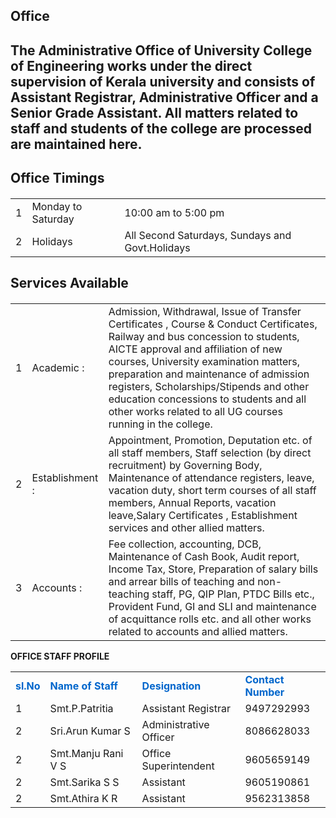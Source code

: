 <h2>Office</h2>
<h2>
<p>The Administrative Office of University College of Engineering works under the direct supervision of Kerala university and consists of Assistant Registrar, Administrative Officer and a Senior Grade Assistant.  All matters related to staff and students of the college are processed are maintained here.</p>
<p><strong><h2>Office Timings</h2></strong></p><h4>
<table border="0" cellpadding="8">
<tr><td>1</td><td>Monday to Saturday</td><td>10:00 am to 5:00 pm</td></tr>
<tr><td>2</td><td>Holidays </td><td>All Second Saturdays, Sundays and Govt.Holidays</td></tr>
</table>
<p><strong><h2>Services Available </h2></strong></p><h4>
<table border="0" cellpadding="8">
<tr><td>1</td><td>Academic :</td><td>Admission, Withdrawal, Issue of Transfer Certificates , Course &amp; Conduct Certificates, Railway and bus concession to students, AICTE approval and affiliation of new courses, University examination matters, preparation and maintenance of admission registers, Scholarships/Stipends and other education concessions to students and all other works related to all UG courses running in the college.</td></tr>
<tr><td>2</td><td>  Establishment :</td><td>Appointment, Promotion, Deputation etc. of all staff members, Staff selection (by direct recruitment) by Governing Body, Maintenance of attendance registers, leave, vacation duty, short term courses of all staff members, Annual Reports, vacation leave,Salary Certificates , Establishment services and other allied matters.</td></tr>
<tr><td>3</td><td>Accounts :</td><td> Fee collection, accounting, DCB, Maintenance of Cash Book, Audit report, Income Tax, Store, Preparation of salary bills and arrear bills of teaching and non-teaching staff, PG, QIP Plan, PTDC Bills etc., Provident Fund, GI and SLI and maintenance of acquittance rolls etc. and all other works related to accounts and allied matters.
</td></tr></table>
<p><b>OFFICE STAFF PROFILE</b></p>
<table border="0" cellpadding="8">
<tr style="color:#06C"><td><strong>sl.No</strong></td><td><strong>Name of Staff</strong></td><td><strong>Designation</strong></td><td><strong>Contact Number</strong></td></tr>
<tr><td>1</td><td>Smt.P.Patritia</td><td>Assistant Registrar</td><td>9497292993</td></tr>
<tr><td>2</td><td>Sri.Arun Kumar S </td><td>Administrative Officer  </td><td>8086628033</td></tr>
<tr><td>2</td><td>Smt.Manju Rani V S </td><td>
                         Office Superintendent  </td><td>9605659149</td></tr>
<tr><td>2</td><td>Smt.Sarika S S </td><td>Assistant</td><td>9605190861</td></tr>
<tr><td>2</td><td>Smt.Athira K R </td><td>Assistant</td><td>9562313858</td></tr>
</table>
</h4></h4></h2></div>
